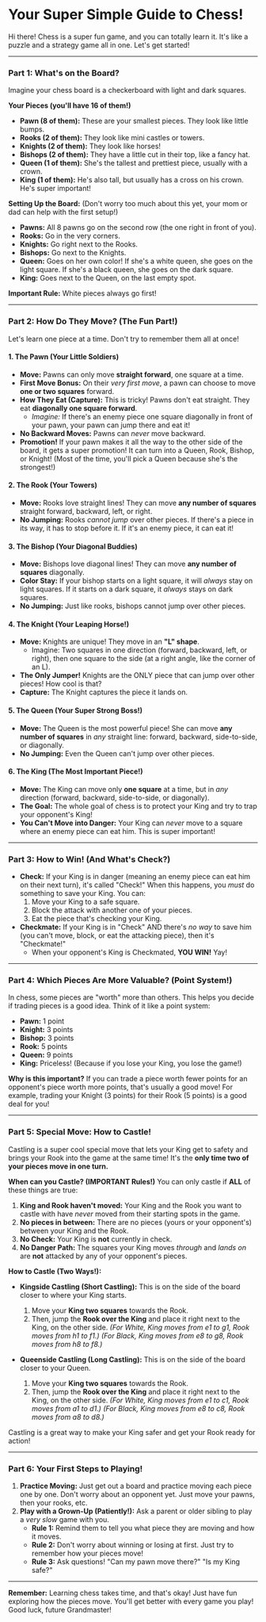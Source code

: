 # Your Super Simple Guide to Chess!

Hi there! Chess is a super fun game, and you can totally learn it. It's like a puzzle and a strategy game all in one. Let's get started!

---

### Part 1: What's on the Board?

Imagine your chess board is a checkerboard with light and dark squares.

**Your Pieces (you'll have 16 of them!)**

* **Pawn (8 of them):** These are your smallest pieces. They look like little bumps.
* **Rooks (2 of them):** They look like mini castles or towers.
* **Knights (2 of them):** They look like horses!
* **Bishops (2 of them):** They have a little cut in their top, like a fancy hat.
* **Queen (1 of them):** She's the tallest and prettiest piece, usually with a crown.
* **King (1 of them):** He's also tall, but usually has a cross on his crown. He's super important!

**Setting Up the Board:**
(Don't worry too much about this yet, your mom or dad can help with the first setup!)

* **Pawns:** All 8 pawns go on the second row (the one right in front of you).
* **Rooks:** Go in the very corners.
* **Knights:** Go right next to the Rooks.
* **Bishops:** Go next to the Knights.
* **Queen:** Goes on her own color! If she's a white queen, she goes on the light square. If she's a black queen, she goes on the dark square.
* **King:** Goes next to the Queen, on the last empty spot.

**Important Rule:** White pieces always go first!

---

### Part 2: How Do They Move? (The Fun Part!)

Let's learn one piece at a time. Don't try to remember them all at once!

#### 1. The Pawn (Your Little Soldiers)

* **Move:** Pawns can only move **straight forward**, one square at a time.
* **First Move Bonus:** On their *very first move*, a pawn can choose to move **one or two squares** forward.
* **How They Eat (Capture):** This is tricky! Pawns don't eat straight. They eat **diagonally one square forward**.
    * *Imagine:* If there's an enemy piece one square diagonally in front of your pawn, your pawn can jump there and eat it!
* **No Backward Moves:** Pawns can *never* move backward.
* **Promotion!** If your pawn makes it all the way to the other side of the board, it gets a super promotion! It can turn into a Queen, Rook, Bishop, or Knight! (Most of the time, you'll pick a Queen because she's the strongest!)

#### 2. The Rook (Your Towers)

* **Move:** Rooks love straight lines! They can move **any number of squares** straight forward, backward, left, or right.
* **No Jumping:** Rooks *cannot jump* over other pieces. If there's a piece in its way, it has to stop before it. If it's an enemy piece, it can eat it!

#### 3. The Bishop (Your Diagonal Buddies)

* **Move:** Bishops love diagonal lines! They can move **any number of squares** diagonally.
* **Color Stay:** If your bishop starts on a light square, it will *always* stay on light squares. If it starts on a dark square, it *always* stays on dark squares.
* **No Jumping:** Just like rooks, bishops cannot jump over other pieces.

#### 4. The Knight (Your Leaping Horse!)

* **Move:** Knights are unique! They move in an **"L" shape**.
    * Imagine: Two squares in one direction (forward, backward, left, or right), then one square to the side (at a right angle, like the corner of an L).
* **The Only Jumper!** Knights are the ONLY piece that can jump over other pieces! How cool is that?
* **Capture:** The Knight captures the piece it lands on.

#### 5. The Queen (Your Super Strong Boss!)

* **Move:** The Queen is the most powerful piece! She can move **any number of squares** in *any* straight line: forward, backward, side-to-side, or diagonally.
* **No Jumping:** Even the Queen can't jump over other pieces.

#### 6. The King (The Most Important Piece!)

* **Move:** The King can move only **one square** at a time, but in *any* direction (forward, backward, side-to-side, or diagonally).
* **The Goal:** The whole goal of chess is to protect your King and try to trap your opponent's King!
* **You Can't Move into Danger:** Your King can *never* move to a square where an enemy piece can eat him. This is super important!

---

### Part 3: How to Win! (And What's Check?)

* **Check:** If your King is in danger (meaning an enemy piece can eat him on their next turn), it's called "Check!" When this happens, you *must* do something to save your King. You can:
    1.  Move your King to a safe square.
    2.  Block the attack with another one of your pieces.
    3.  Eat the piece that's checking your King.
* **Checkmate:** If your King is in "Check" AND there's *no way* to save him (you can't move, block, or eat the attacking piece), then it's "Checkmate!"
    * When your opponent's King is Checkmated, **YOU WIN!** Yay!

---

### Part 4: Which Pieces Are More Valuable? (Point System!)

In chess, some pieces are "worth" more than others. This helps you decide if trading pieces is a good idea. Think of it like a point system:

* **Pawn:** 1 point
* **Knight:** 3 points
* **Bishop:** 3 points
* **Rook:** 5 points
* **Queen:** 9 points
* **King:** Priceless! (Because if you lose your King, you lose the game!)

**Why is this important?**
If you can trade a piece worth fewer points for an opponent's piece worth more points, that's usually a good move! For example, trading your Knight (3 points) for their Rook (5 points) is a good deal for you!

---

### Part 5: Special Move: How to Castle!

Castling is a super cool special move that lets your King get to safety and brings your Rook into the game at the same time! It's the **only time two of your pieces move in one turn.**

**When can you Castle? (IMPORTANT Rules!)**
You can only castle if **ALL** of these things are true:

1.  **King and Rook haven't moved:** Your King and the Rook you want to castle with have *never* moved from their starting spots in the game.
2.  **No pieces in between:** There are no pieces (yours or your opponent's) between your King and the Rook.
3.  **No Check:** Your King is **not** currently in check.
4.  **No Danger Path:** The squares your King moves *through* and *lands on* are **not** attacked by any of your opponent's pieces.

**How to Castle (Two Ways!):**

* **Kingside Castling (Short Castling):** This is on the side of the board closer to where your King starts.
    1.  Move your **King two squares** towards the Rook.
    2.  Then, jump the **Rook over the King** and place it right next to the King, on the other side.
    *(For White, King moves from e1 to g1, Rook moves from h1 to f1.)*
    *(For Black, King moves from e8 to g8, Rook moves from h8 to f8.)*

* **Queenside Castling (Long Castling):** This is on the side of the board closer to your Queen.
    1.  Move your **King two squares** towards the Rook.
    2.  Then, jump the **Rook over the King** and place it right next to the King, on the other side.
    *(For White, King moves from e1 to c1, Rook moves from a1 to d1.)*
    *(For Black, King moves from e8 to c8, Rook moves from a8 to d8.)*

Castling is a great way to make your King safer and get your Rook ready for action!

---

### Part 6: Your First Steps to Playing!

1.  **Practice Moving:** Just get out a board and practice moving each piece one by one. Don't worry about an opponent yet. Just move your pawns, then your rooks, etc.
2.  **Play with a Grown-Up (Patiently!):** Ask a parent or older sibling to play a *very slow* game with you.
    * **Rule 1:** Remind them to tell you what piece they are moving and how it moves.
    * **Rule 2:** Don't worry about winning or losing at first. Just try to remember how your pieces move!
    * **Rule 3:** Ask questions! "Can my pawn move there?" "Is my King safe?"

---

**Remember:** Learning chess takes time, and that's okay! Just have fun exploring how the pieces move. You'll get better with every game you play! Good luck, future Grandmaster!
